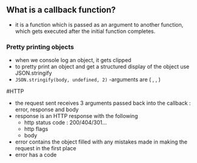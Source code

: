 ## What is a callback function?
- it is a function which is passed as an argument to another function, which gets executed after the initial function completes.

### Pretty printing objects
- when we console log an object, it gets clipped
- to pretty print an object and get a structured display of the object use JSON.stringify
- `JSON.stringify(body, undefined, 2)`
-arguments are ( <obj>, <props to clip>, <spaces> )


#HTTP
- the request sent receives 3 arguments passed back into the callback : error, response and body
- response is an HTTP response with the following
	- http status code : 200/404/301...
	- http flags 
	- body
- error contains the object filled with any mistakes made in making the request in the first place
- error has a code 